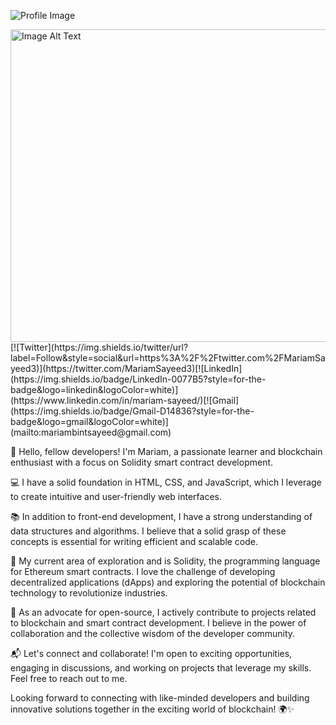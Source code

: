 ![Profile Image](image-source)

<img alt="Image Alt Text" src="HELLO WORLD.gif" width="1000" height="500"/>
[![Twitter](https://img.shields.io/twitter/url?label=Follow&style=social&url=https%3A%2F%2Ftwitter.com%2FMariamSayeed3)](https://twitter.com/MariamSayeed3)[![LinkedIn](https://img.shields.io/badge/LinkedIn-0077B5?style=for-the-badge&logo=linkedin&logoColor=white)](https://www.linkedin.com/in/mariam-sayeed/)[![Gmail](https://img.shields.io/badge/Gmail-D14836?style=for-the-badge&logo=gmail&logoColor=white)](mailto:mariambintsayeed@gmail.com)

👋 Hello, fellow developers! I'm Mariam, a passionate learner and blockchain enthusiast with a focus on Solidity smart contract development.

💻 I have a solid foundation in HTML, CSS, and JavaScript, which I leverage to create intuitive and user-friendly web interfaces.

📚 In addition to front-end development, I have a strong understanding of data structures and algorithms. I believe that a solid grasp of these concepts is essential for writing efficient and scalable code.

🌟 My current area of exploration and is Solidity, the programming language for Ethereum smart contracts. I love the challenge of developing decentralized applications (dApps) and exploring the potential of blockchain technology to revolutionize industries.

🚀 As an advocate for open-source, I actively contribute to projects related to blockchain and smart contract development. I believe in the power of collaboration and the collective wisdom of the developer community.

📬 Let's connect and collaborate! I'm open to exciting opportunities, engaging in discussions, and working on projects that leverage my skills. Feel free to reach out to me.


Looking forward to connecting with like-minded developers and building innovative solutions together in the exciting world of blockchain! 🌍✨
